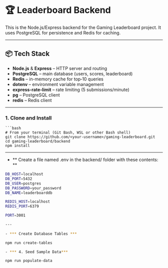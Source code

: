 # 🏆 Leaderboard Backend

This is the Node.js/Express backend for the Gaming Leaderboard project. It uses PostgreSQL for persistence and Redis for caching.

---

## 📦 Tech Stack

- **Node.js** & **Express** – HTTP server and routing  
- **PostgreSQL** – main database (users, scores, leaderboard)  
- **Redis** – in-memory cache for top‑10 queries  
- **dotenv** – environment variable management  
- **express‑rate‑limit** – rate limiting (5 submissions/minute)  
- **pg** – PostgreSQL client  
- **redis** – Redis client  

---

### 1. Clone and Install

    ```bash
    # From your terminal (Git Bash, WSL or other Bash shell)
    git clone https://github.com/<your-username>/gaming-leaderboard.git
    cd gaming-leaderboard/backend
    npm install

---

 - ** Create a file named .env in the backend/ folder with these contents: **

```bash
DB_HOST=localhost
DB_PORT=5432
DB_USER=postgres
DB_PASSWORD=your_password
DB_NAME=leaderboarddb

REDIS_HOST=localhost
REDIS_PORT=6379

PORT=3001

---
 
- *** Create Database Tables ***

npm run create-tables

- *** 4. Seed Sample Data***

npm run populate-data


